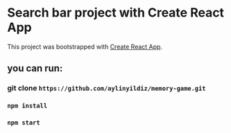 # Search bar project with Create React App

This project was bootstrapped with [Create React App](https://github.com/facebook/create-react-app).

## you can run:

### git clone `https://github.com/aylinyildiz/memory-game.git`

### `npm install`

### `npm start`


